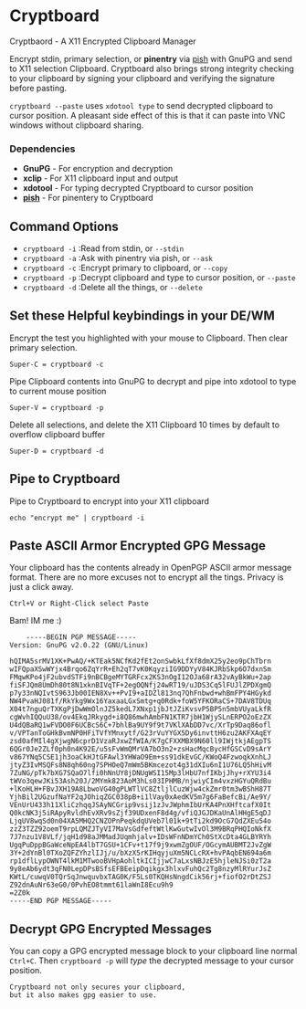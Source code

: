 Cryptboard
==========

Cryptbaord - A X11 Encrypted Clipboard Manager


Encrypt stdin, primary selection, or **pinentry** via [pish](https://github.com/tdwyer/pish "pish") with GnuPG and send to X11 selection Clipboard. Cryptboard also brings strong integrity checking to your clipboard by signing your clipboard and verifying the signature before pasting.

`cryptboard --paste` uses `xdotool type` to send decrypted clipboard to cursor position. A pleasant side effect of this is that it can paste into VNC windows without clipboard sharing.


### Dependencies


* **GnuPG** - For encryption and decryption
* **xclip** - For X11 clipboard input and output
* **xdotool** - For typing decrypted Cryptboard to cursor position
* **[pish](https://github.com/tdwyer/pish "pish")** - For pinentery to Cryptboard


Command Options
---------------


- `cryptboard -i`   :Read from stdin, or `--stdin`
- `cryptboard -a`   :Ask with pinentry via pish, or `--ask`
- `cryptboard -c`   :Encrypt primary to clipboard, or `--copy`
- `cryptboard -p`   :Decrypt clipboard and type to cursor position, or `--paste`
- `cryptboard -d`   :Delete all the things, or `--delete`



Set these Helpful keybindings in your DE/WM
-------------------------------------------

Encrypt the test you highlighted with your mouse to Clipboard. Then clear primary selection.


    Super-C = cryptboard -c


Pipe Clipboard contents into GnuPG to decrypt and pipe into xdotool to type to current mouse position


    Super-V = cryptboard -p


Delete all selections, and delete the X11 Clipboard 10 times by default to overflow clipboard buffer


    Super-D = cryptboard -d


Pipe to Cryptboard
------------------


Pipe to Cryptboard to encrypt into your X11 clipboard


    echo "encrypt me" | cryptboard -i


Paste ASCII Armor Encrypted GPG Message
---------------------------------------


Your clipboard has the contents already in OpenPGP ASCII armor message format. There are no more excuses not to encrypt all the tings. Privacy is just a click away.


    Ctrl+V or Right-Click select Paste


Bam! IM me :)


        -----BEGIN PGP MESSAGE-----
    Version: GnuPG v2.0.22 (GNU/Linux)

    hQIMA5srMV1XK+PwAQ/+KTEak5NCfKd2fEt2onSwbkLfXf8dmX25y2eo9pChTbrn
    wIFQpaXSwWYjx4Brqo6ZqYrR+Eh2qT7vK0KqyziIG9DDYyV84KJRbSkp6O7dxnSm
    FMqwKPo4jF2ubvdSTFi9nBCBgeMYTGRFcx2KS3nOgI12OJa68rA32vAyBkWu+2ap
    fiSFJQm8UmDh80t8N1xknBIVqTF+2egOQNfj24wRT19/uJDS3Cq5lFUJlZPDXgmQ
    p7y33nNQIvtS963Jb00IEN8Xv++PvI9+aIDZl813nq7QhFnbwd+whBmFPY4HGykd
    NW4PvaHJ081f/RkYkg9Wx16YaxaaLGxSmtg+q0Rdk+foW5YFKORaCS+7DAV8TDUq
    X04t7nguQrTXKgPjDwWmOlnJZ5kedL7XNxp1jbJtJZiKvsvP5BP5n5mbVUyaLkfR
    cgWvhIQQuU38/ov4EkqJRkygd+i8Q86mwhAmbFN1KTR7jbH1WjySLnERPO2oEzZX
    U4dQBaRQ1wFVDO0F6UCBcS6C+7bhlBa9UY9f9t7VKlXAbDD7vc/XrTp9Daq86ofl
    v/VPTanToGHkBvmNP0HFiTVfYMnxytf/G23rVuYYGX5Dy6invttH6zu2AKFXAqEY
    zsd0afMIl4gXjwgN6cprD1VzaRJxwZfWIA/K7gCFXXMBX9N60ll9IWjtkjAEgpTS
    6QGr0Je2ZLf0ph0n4K92E/u5sFvWmQMrVA7bO3n2+zsHacMqcBycHfGSCvD9sArY
    v867YNq5CSE1jh3oaCkHJtGFAwl3YHWaO9Em+ss91dkEvGC/KWoQ4FzwoqkXnhLJ
    jtyZ3IvMSQFs8N8qh60ng7SPHOeQ7mWm5BKmcezot4g31dXIu6nI1U76LQ5hHivM
    7ZuNG/pTk7bXG7SQaO7lfi0hNnUY8jDNUgWSI15Mp3lHbU7nfIKbjJhy+rXYU3i4
    tWVo3qewJKi53Ash20J/2MYmk823AoM3hLs03IPHMB/njwiyCIm4vxzHGYuQRdBu
    +lKoHLH+FBvJXH19A8LbwoVG40gPLWTlVC8ZtljlCuzWjw4ckZmr0tm3wBShH87T
    YjhBil2UGzufNaYF2qJOhiqZGC038pB+i1lVay0xAedKV5m7g6FaBefcBi/Ae9Y/
    VEnUrU433h11XliCzhqqJSAyNCGrip9vsij1zJvJWphmIbUrKA4PnXHftcafX0It
    Q0kcNK3j5iRApyRvldhEvXRv9sZjf39UDxenF8d4g/vfiQJGJDKaUnAlHHgE5qDJ
    LjqUV8wqSd0n04XA5MHQ2CNZOPnPeqkdqUVeb7l01k+9tTi2kd9OcG7QdZXEu54o
    zzZ3TZZ92oemT9rpLQMZJTyVI7MaVsGdfeftWtlKwGutwIvOl3M9BRqPHQIoNkfX
    7J7nzu1V8VLf/jqH1d98aJMMadJUqmhjalv+IDsWFnNDmYCh0StXcDta4GLBYRYh
    UgqPuDppBGaWceNpEA4lbT7GSU+1CFv+t17f9j9xwmZgOUF/OGcymAUBMT2JvZgW
    3Y+2dYnBl0TXoZQFZYhzlIJj/u/bXzX5rKIHqyjuXm5NCLcRX+hvPAqbEN694a6m
    rp1dflLypOWNT4lkM1MTwooBVHpAohltkICIjjwC7aLxsNBJzE5hjleNJSi0zT2a
    9y8eAb6ydt3qFN0LepDPsBSfsEFBEeipDqikgx3hlxvFuhQc2Tg8nzyMlRYurJsZ
    KWtL/cuwqV0TQrSqJnwquvbxTAG0K/F5Ls0TKQHsNngdCik56rj+fiofO2rDtZSJ
    Z92dnAuNr63eG0/0PvhEO8tmmt61laWnI8Ecu9h9
    =2Z0k
    -----END PGP MESSAGE-----


Decrypt GPG Encrypted Messages
------------------------------


You can copy a GPG encrypted message block to your clipboard line normal `Ctrl+C`. Then `cryptboard -p` will *type* the decrypted message to your cursor position.


    Cryptboard not only secures your clipboard,
    but it also makes gpg easier to use.

